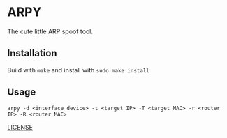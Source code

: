 # ARPY
The cute little ARP spoof tool.

## Installation
Build with `make` and install with `sudo make install`

## Usage
```
arpy -d <interface device> -t <target IP> -T <target MAC> -r <router IP> -R <router MAC>
```

[LICENSE](LICENSE)
